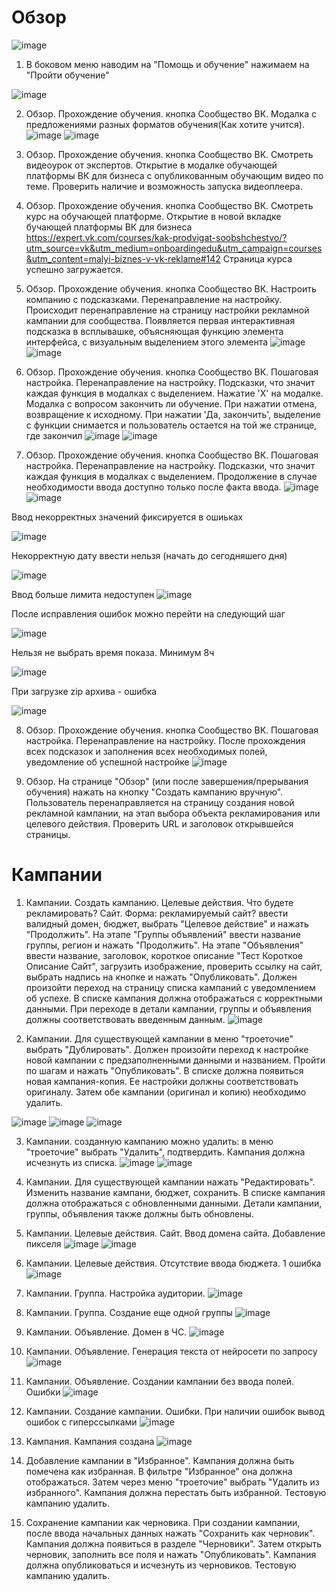 # Обзор

![image](https://github.com/user-attachments/assets/3b5f0ca7-176b-4554-80d1-9ad9d198bd1d)

1. В боковом меню наводим на "Помощь и обучение" нажимаем на "Пройти обучение"

![image](https://github.com/user-attachments/assets/f79aac34-78ca-4650-9ae2-ac7c628a1d4c)

2. Обзор. Прохождение обучения. кнопка Сообщество ВК. Модалка с предложениями разных форматов обучения(Как хотите учится).
![image](https://github.com/user-attachments/assets/f6accfe0-c66a-47f7-8ee1-c32c4bf9b842)
![image](https://github.com/user-attachments/assets/e4ce622d-ae41-4998-a385-3df2dc4b7ac8)

3. Обзор. Прохождение обучения.  кнопка Сообщество ВК. Смотреть видеоурок от экспертов. Открытие в модалке обучающей платформы ВК для бизнеса с опубликованным обучающим видео по теме. Проверить наличие и возможность запуска видеоплеера.

4. Обзор. Прохождение обучения.  кнопка Сообщество ВК. Смотреть курс на обучающей платформе. Открытие в новой вкладке бучающей платформы ВК для бизнеса https://expert.vk.com/courses/kak-prodvigat-soobshchestvo/?utm_source=vk&utm_medium=onboardingedu&utm_campaign=courses&utm_content=malyi-biznes-v-vk-reklame#142 Страница курса успешно загружается.

5. Обзор. Прохождение обучения.  кнопка Сообщество ВК. Настроить компанию с подсказками. Перенаправление на настройку.
Происходит перенаправление на страницу настройки рекламной кампании для сообщества. Появляется первая интерактивная подсказка в всплывашке, объясняющая функцию элемента интерфейса, с визуальным выделением этого элемента
![image](https://github.com/user-attachments/assets/da2fb888-0469-4a24-bb05-69fa4fe04a6e)
![image](https://github.com/user-attachments/assets/9be605be-623e-4a26-842d-f7d444cb3735)


6. Обзор. Прохождение обучения.  кнопка Сообщество ВК. Пошаговая настройка. Перенаправление на настройку. Подсказки, что значит каждая функция в модалках с выделением. Нажатие 'X' на модалке. Модалка с вопросом закончить ли обучение. При нажатии отмена, возвращение к исходному. При нажатии 'Да, закончить', выделение с функции снимается и пользователь остается на той же странице, где закончил
![image](https://github.com/user-attachments/assets/97faa220-6dec-48aa-a127-60f6a8954903)
![image](https://github.com/user-attachments/assets/e58ecda2-0fa3-4980-b2d3-6b0c32d6d674)


7.  Обзор. Прохождение обучения.  кнопка Сообщество ВК. Пошаговая настройка. Перенаправление на настройку. Подсказки, что значит каждая функция в модалках с выделением. Продолжение в случае необходимости ввода доступно только после факта ввода.
![image](https://github.com/user-attachments/assets/99352973-b4e9-41e1-ae82-273f157cb6a8)
![image](https://github.com/user-attachments/assets/ae9813b7-f4fd-4d56-97a2-917e02a90e6e)

Ввод некорректных значений фиксируется в ошиьках 

![image](https://github.com/user-attachments/assets/ceef046d-d55f-4bd2-9d67-c92d75c07646)

Некорректную дату ввести нельзя (начать до сегодняшего дня)

![image](https://github.com/user-attachments/assets/caf1eb1d-4221-4ac2-9913-e07ed879de68)

Ввод больше лимита недоступен
![image](https://github.com/user-attachments/assets/3d83ca8e-9cbb-434f-9820-65b2019bccd9)

После исправления ошибок можно перейти на следующий шаг

![image](https://github.com/user-attachments/assets/c97e3325-8cc1-41e2-af24-9cc13185d8e9)

Нельзя не выбрать время показа. Минимум 8ч

![image](https://github.com/user-attachments/assets/95c24134-a02c-427a-a63d-e6121cc4f7c0)

При загрузке zip архива - ошибка

![image](https://github.com/user-attachments/assets/d2f27247-9480-4cef-9169-8c805bae645a)



8.  Обзор. Прохождение обучения.  кнопка Сообщество ВК. Пошаговая настройка. Перенаправление на настройку. После прохождения всех подсказок и заполнения всех необходимых полей, уведомление об успешной настройке
![image](https://github.com/user-attachments/assets/5ca41e4a-f706-46ac-98bf-2d82f0b89794)

9. Обзор. На странице "Обзор" (или после завершения/прерывания обучения) нажать на кнопку "Создать кампанию вручную". Пользователь перенаправляется на страницу создания новой рекламной кампании, на этап выбора объекта рекламирования или целевого действия. Проверить URL и заголовок открывшейся страницы.

# Кампании

1. Кампании. Создать кампанию. Целевые действия. Что будете рекламировать? Сайт. Форма: рекламируемый сайт? ввести валидный домен, бюджет, выбрать "Целевое действие" и нажать "Продолжить". На этапе "Группы объявлений" ввести название группы, регион и нажать "Продолжить". На этапе "Объявления" ввести название, заголовок, короткое описание "Тест Короткое Описание Сайт", загрузить изображение, проверить ссылку на сайт, выбрать надпись на кнопке и нажать "Опубликовать". Должен произойти переход на страницу списка кампаний с уведомлением об успехе. В списке кампания должна отображаться с корректными данными. При переходе в детали кампании, группы и объявления должны соответствовать введенным данным.
![image](https://github.com/user-attachments/assets/15e9be79-9004-4def-9d3d-3bb0b308eae2)

2. Кампании. Для существующей кампании в меню "троеточие" выбрать "Дублировать". Должен произойти переход к настройке новой кампании с предзаполненными данными и названием. Пройти по шагам и нажать "Опубликовать". В списке должна появиться новая кампания-копия. Ее настройки должны соответствовать оригиналу. Затем обе кампании (оригинал и копию) необходимо удалить.

![image](https://github.com/user-attachments/assets/98881a91-7e6d-4552-ae6b-6faaa6356dcd)
![image](https://github.com/user-attachments/assets/8f550797-48ee-4145-b8c6-f1a09438028b)
![image](https://github.com/user-attachments/assets/8e27014a-3720-4d4b-85d5-b3ccbb2210d9)


3. Кампании. созданную кампанию можно удалить: в меню "троеточие" выбрать "Удалить", подтвердить. Кампания должна исчезнуть из списка.
![image](https://github.com/user-attachments/assets/0faf57e5-b269-4c0e-b7cc-13ad077809e7)
![image](https://github.com/user-attachments/assets/b08705d9-39f9-4597-bbf4-67e0520eb0ac)

4.  Кампании.  Для существующей кампании нажать "Редактировать". Изменить название кампани, бюджет, сохранить.  В списке кампания должна отображаться с обновленными данными. Детали кампании, группы, объявления также должны быть обновлены. 

5. Кампании.  Целевые действия. Сайт. Ввод домена сайта. Добавление пикселя
![image](https://github.com/user-attachments/assets/c72b0e17-096f-40bb-8802-fc39a1f2c86b)
![image](https://github.com/user-attachments/assets/451a6830-65a2-4010-94cb-30e926918b3a)

6. Кампании. Целевые действия. Отсутствие ввода бюджета. 1 ошибка 
![image](https://github.com/user-attachments/assets/8caf8ab8-8068-4eef-bbef-a38451cf18cd)

7. Кампании. Группа. Настройка аудитории. 
![image](https://github.com/user-attachments/assets/27f54a61-b129-452d-a32a-bb25eeb33780)

8. Кампании. Группа. Создание еще одной группы
![image](https://github.com/user-attachments/assets/f59ebe82-5027-4f5e-bb35-0bff8f6d0d45)

9. Кампании. Объявление. Домен в ЧС.
![image](https://github.com/user-attachments/assets/50b9931d-6613-47df-9fa5-48aedcb42b4e)

10. Кампании. Объявление. Генерация текста от нейросети по запросу
![image](https://github.com/user-attachments/assets/c8f218ec-68fd-4d4c-90ff-90a90e15095d)

11. Кампании. Объявление. Создании кампании без ввода полей. Ошибки
![image](https://github.com/user-attachments/assets/46aa2b0c-ce96-4ddc-9f00-0259e3a45967)

12. Кампании. Создание кампании. Ошибки. При наличии ошибок вывод ошибок с гиперссылками
![image](https://github.com/user-attachments/assets/7e913170-ee64-4064-9740-6069f92d86f1)

13. Кампания. Кампания создана
![image](https://github.com/user-attachments/assets/6ad6a40d-9a60-4358-8815-f16f91922bc7)

14. Добавление кампании в "Избранное". Кампания должна быть помечена как избранная. В фильтре "Избранное" она должна отображаться. Затем через меню "троеточие" выбрать "Удалить из избранного". Кампания должна перестать быть избранной. Тестовую кампанию удалить.
15. Сохранение кампании как черновика. При создании кампании, после ввода начальных данных нажать "Сохранить как черновик". Кампания должна появиться в разделе "Черновики". Затем открыть черновик, заполнить все поля и нажать "Опубликовать". Кампания должна опубликоваться и исчезнуть из черновиков. Тестовую кампанию удалить.
